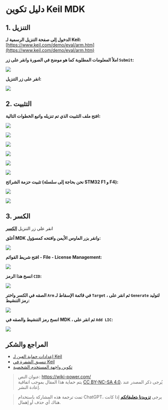 # دليل تكوين Keil MDK

## 1. التنزيل

**الدخول إلى صفحة التنزيل الرسمية لـ Keil:** [https://www.keil.com/demo/eval/arm.htm](https://www.keil.com/demo/eval/arm.htm)

**املأ المعلومات المطلوبة كما هو موضح في الصورة وانقر على زر `Submit`:**

![](https://f004.backblazeb2.com/file/wiki-media/img/UTOOLS1564402348383.png)

**انقر على زر التنزيل:**

![](https://f004.backblazeb2.com/file/wiki-media/img/UTOOLS1564402469518.png)

## 2. التثبيت

**افتح ملف التثبيت الذي تم تنزيله واتبع الخطوات التالية:**

![](https://f004.backblazeb2.com/file/wiki-media/img/UTOOLS1564405005991.png)

![](https://f004.backblazeb2.com/file/wiki-media/img/UTOOLS1564405034468.png)

![](https://f004.backblazeb2.com/file/wiki-media/img/UTOOLS1564405123578.png)

![](https://f004.backblazeb2.com/file/wiki-media/img/UTOOLS1564405166784.png)

![](https://f004.backblazeb2.com/file/wiki-media/img/UTOOLS1564405201092.png)

![](https://f004.backblazeb2.com/file/wiki-media/img/UTOOLS1564405260737.png)

**تثبيت حزمة الشرائح (نحن بحاجة إلى سلسلة STM32 F1 و F4):**

![](https://f004.backblazeb2.com/file/wiki-media/img/UTOOLS1564405574756.png)

![](https://f004.backblazeb2.com/file/wiki-media/img/UTOOLS1564405648731.png)

## 3. الكسر

انقر على زر التنزيل [**الكسر**](https://github.com/linyuxuanlin/File-host/blob/main/software/KEIL_Lic.exe)

**أغلق MDK وانقر بزر الماوس الأيمن وافتحه كمسؤول:**

![](https://f004.backblazeb2.com/file/wiki-media/img/UTOOLS1564406135091.png)

**افتح شريط القوائم - File - License Management:**

![](https://f004.backblazeb2.com/file/wiki-media/img/UTOOLS1564406171844.png)

**انسخ هذا الرمز `CID`:**

![](https://f004.backblazeb2.com/file/wiki-media/img/UTOOLS1564406230209.png)

**الصقه في الكسر واختر `Arm` في قائمة الإسقاط لـ `Target` ، ثم انقر على `Generate` لتوليد رمز التنشيط:**

![](https://f004.backblazeb2.com/file/wiki-media/img/UTOOLS1564406292113.png)

**انسخ رمز التنشيط والصقه في MDK ، ثم انقر على `Add LIC`:**

![](https://f004.backblazeb2.com/file/wiki-media/img/UTOOLS1564406431978.png)

## المراجع والشكر

- [إعدادات حماية العين لـ Keil](https://blog.csdn.net/w5862338/article/details/50984536)
- [تنسيق الشفرة في Keil](https://blog.csdn.net/sudaroot/article/details/88095269)
- [تكوين واجهة المستخدم الشخصية](https://github.com/linyuxuanlin/File-host/blob/main/software-development/global.prop)

> عنوان النص: <https://wiki-power.com/>  
> يتم حماية هذا المقال بموجب اتفاقية [CC BY-NC-SA 4.0](https://creativecommons.org/licenses/by/4.0/deed.zh)، يُرجى ذكر المصدر عند إعادة النشر.

> تمت ترجمة هذه المشاركة باستخدام ChatGPT، يرجى [**تزويدنا بتعليقاتكم**](https://github.com/linyuxuanlin/Wiki_MkDocs/issues/new) إذا كانت هناك أي حذف أو إهمال.